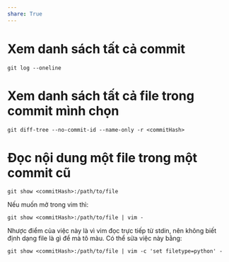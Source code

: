 ```yaml
---
share: True
---
```

# Xem danh sách tất cả commit
```
git log --oneline
```
# Xem danh sách tất cả file trong commit mình chọn
```
git diff-tree --no-commit-id --name-only -r <commitHash>
```
# Đọc nội dung một file trong một commit cũ
```
git show <commitHash>:/path/to/file
```
Nếu muốn mở trong vim thì:
```
git show <commitHash>:/path/to/file | vim -
```
Nhược điểm của việc này là vì vim đọc trực tiếp từ stdin, nên không biết định dạng file là gì để mà tô màu. Có thể sửa việc này bằng:
```
git show <commitHash>:/path/to/file | vim -c 'set filetype=python' -
```